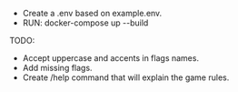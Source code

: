 * Create a .env based on example.env.
* RUN: docker-compose up --build

TODO:
- Accept uppercase and accents in flags names.
- Add missing flags.
- Create /help command that will explain the game rules.
